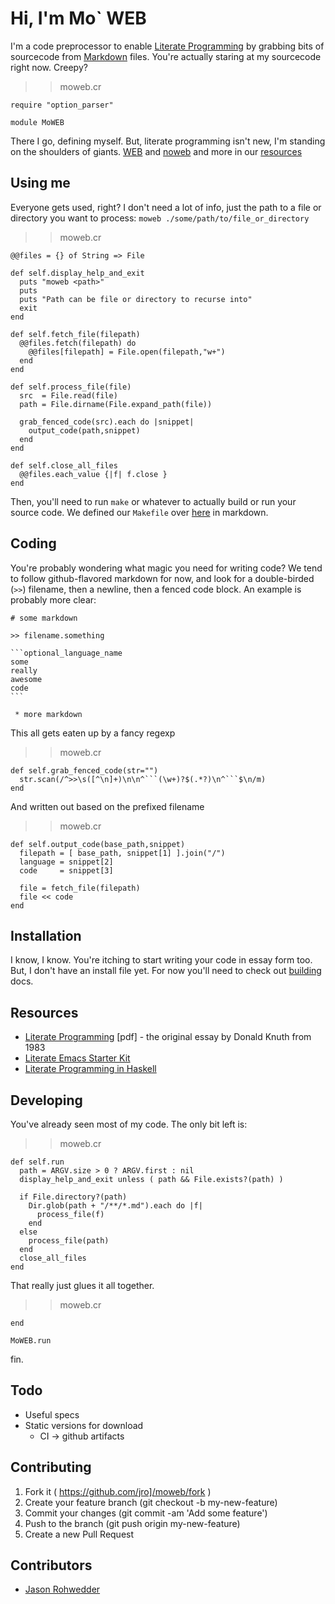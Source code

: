 # Hi, I'm Mo` WEB

I'm a code preprocessor to enable
[Literate Programming](https://en.wikipedia.org/wiki/Literate_programming)
by grabbing bits of sourcecode from
[Markdown](https://guides.github.com/features/mastering-markdown/)
files. You're actually staring at my sourcecode right now. Creepy?

>> moweb.cr

```crystal
require "option_parser"

module MoWEB
```

There I go, defining myself. But, literate programming isn't new, I'm
standing on the shoulders of
giants. [WEB](https://en.wikipedia.org/wiki/WEB) and
[noweb](https://en.wikipedia.org/wiki/Noweb) and more in our
[resources](##Resources)

## Using me

Everyone gets used, right? I don't need a lot of info, just the path
to a file or directory you want to process: `moweb ./some/path/to/file_or_directory`

>> moweb.cr

```crystal
@@files = {} of String => File

def self.display_help_and_exit
  puts "moweb <path>"
  puts
  puts "Path can be file or directory to recurse into"
  exit
end

def self.fetch_file(filepath)
  @@files.fetch(filepath) do
    @@files[filepath] = File.open(filepath,"w+")
  end
end

def self.process_file(file)
  src  = File.read(file)
  path = File.dirname(File.expand_path(file))

  grab_fenced_code(src).each do |snippet|
    output_code(path,snippet)
  end
end

def self.close_all_files
  @@files.each_value {|f| f.close }
end
```

Then, you'll need to run `make` or whatever to actually build or run
your source code. We defined our `Makefile` over [here](BUILDING.md)
in markdown.

## Coding

You're probably wondering what magic you need for writing code? We
tend to follow github-flavored markdown for now, and look for a
double-birded (`>>`) filename, then a newline, then a fenced code
block. An example is probably more clear:

    # some markdown
    
    >> filename.something
    
    ```optional_language_name
    some
    really
    awesome
    code
    ```
    
     * more markdown

This all gets eaten up by a fancy regexp

>> moweb.cr

```crystal
def self.grab_fenced_code(str="")
  str.scan(/^>>\s([^\n]+)\n\n^```(\w+)?$(.*?)\n^```$\n/m)
end
```

And written out based on the prefixed filename

>> moweb.cr

```crystal
def self.output_code(base_path,snippet)
  filepath = [ base_path, snippet[1] ].join("/")
  language = snippet[2]
  code     = snippet[3]

  file = fetch_file(filepath)
  file << code
end
```

## Installation

I know, I know. You're itching to start writing your code in essay
form too. But, I don't have an install file yet. For now you'll need
to check out [building](BUILDING.md) docs.

## Resources

* [Literate Programming](http://literateprogramming.com/knuthweb.pdf)
  [pdf] - the original essay by Donald Knuth from 1983
* [Literate Emacs Starter Kit](https://github.com/eschulte/emacs24-starter-kit)
* [Literate Programming in Haskell](https://wiki.haskell.org/Literate_programming)

## Developing

You've already seen most of my code. The only bit left is:

>> moweb.cr

```crystal
def self.run
  path = ARGV.size > 0 ? ARGV.first : nil
  display_help_and_exit unless ( path && File.exists?(path) )

  if File.directory?(path)
    Dir.glob(path + "/**/*.md").each do |f|
      process_file(f)
    end
  else
    process_file(path)
  end
  close_all_files
end
```

That really just glues it all together.

>> moweb.cr

```crystal
end

MoWEB.run
```

fin.

## Todo

* Useful specs
* Static versions for download
  * CI -> github artifacts

## Contributing

1. Fork it ( https://github.com/jro]/moweb/fork )
2. Create your feature branch (git checkout -b my-new-feature)
3. Commit your changes (git commit -am 'Add some feature')
4. Push to the branch (git push origin my-new-feature)
5. Create a new Pull Request

## Contributors

- [Jason Rohwedder](https://github.com/jro)
